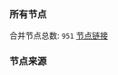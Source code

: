 ### 所有节点
合并节点总数: `951`
[节点链接](https://raw.githubusercontent.com/rzhy1/11/master/sub/sub_merge_base64.txt)

### 节点来源